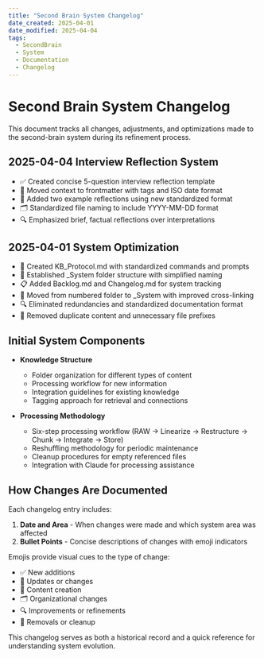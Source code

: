 ```yaml
---
title: "Second Brain System Changelog"
date_created: 2025-04-01
date_modified: 2025-04-04
tags:
  - SecondBrain
  - System
  - Documentation
  - Changelog
---
```


# Second Brain System Changelog

This document tracks all changes, adjustments, and optimizations made to the second-brain system during its refinement process.

## 2025-04-04 Interview Reflection System

- ✅ Created concise 5-question interview reflection template
- 🔄 Moved context to frontmatter with tags and ISO date format
- 📝 Added two example reflections using new standardized format
- 🗂️ Standardized file naming to include YYYY-MM-DD format
- 🔍 Emphasized brief, factual reflections over interpretations

## 2025-04-01 System Optimization

- 📄 Created KB_Protocol.md with standardized commands and prompts
- 📁 Established _System folder structure with simplified naming
- 📋 Added Backlog.md and Changelog.md for system tracking
- 🔄 Moved from numbered folder to _System with improved cross-linking
- 🔍 Eliminated redundancies and standardized documentation format
- 🧹 Removed duplicate content and unnecessary file prefixes

## Initial System Components

- **Knowledge Structure**
  - Folder organization for different types of content
  - Processing workflow for new information
  - Integration guidelines for existing knowledge
  - Tagging approach for retrieval and connections

- **Processing Methodology**
  - Six-step processing workflow (RAW → Linearize → Restructure → Chunk → Integrate → Store)
  - Reshuffling methodology for periodic maintenance
  - Cleanup procedures for empty referenced files
  - Integration with Claude for processing assistance

## How Changes Are Documented

Each changelog entry includes:

1. **Date and Area** - When changes were made and which system area was affected
2. **Bullet Points** - Concise descriptions of changes with emoji indicators

Emojis provide visual cues to the type of change:
- ✅ New additions
- 🔄 Updates or changes
- 📝 Content creation
- 🗂️ Organizational changes
- 🔍 Improvements or refinements
- 🧹 Removals or cleanup

This changelog serves as both a historical record and a quick reference for understanding system evolution.
